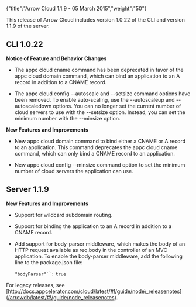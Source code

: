 {"title":"Arrow Cloud 1.1.9 - 05 March 2015","weight":"50"}

This release of Arrow Cloud includes version 1.0.22 of the CLI and version 1.1.9 of the server.

## CLI 1.0.22

**Notice of Feature and Behavior Changes**

* The appc cloud cname command has been deprecated in favor of the appc cloud domain command, which can bind an application to an A record in addition to a CNAME record.

* The appc cloud config \--autoscale and \--setsize command options have been removed. To enable auto-scaling, use the \--autoscaleup and \--autoscaledown options. You can no longer set the current number of cloud servers to use with the \--setsize option. Instead, you can set the minimum number with the \--minsize option.


**New Features and Improvements**

* New appc cloud domain command to bind either a CNAME or A record to an application. This command deprecates the appc cloud cname command, which can only bind a CNAME record to an application.

* New appc cloud config \--minsize command option to set the minimum number of cloud servers the application can use.


## Server 1.1.9

**New Features and Improvements**

* Support for wildcard subdomain routing.

* Support for binding the application to an A record in addition to a CNAME record.

* Add support for body-parser middleware, which makes the body of an HTTP request available as req.body in the controller of an MVC application. To enable the body-parser middleware, add the following line to the package.json file:

  `"bodyParser"``:` `true`


For legacy releases, see [http://docs.appcelerator.com/cloud/latest/#!/guide/node\_releasenotes](/arrowdb/latest/#!/guide/node_releasenotes).
